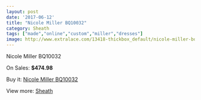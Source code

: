 ```yaml
---
layout: post
date: '2017-06-12'
title: "Nicole Miller BQ10032"
category: Sheath
tags: ["made","online","custom","miller","dresses"]
image: http://www.extralace.com/13418-thickbox_default/nicole-miller-bq10032.jpg
---
```

Nicole Miller BQ10032

On Sales: **$474.98**
<a href="https://www.extralace.com/sheath/6336-nicole-miller-bq10032.html"><amp-img layout="responsive" width="600" height="600" src="//www.extralace.com/13418-thickbox_default/nicole-miller-bq10032.jpg" alt="Nicole Miller BQ10032 0" /></a>
<a href="https://www.extralace.com/sheath/6336-nicole-miller-bq10032.html"><amp-img layout="responsive" width="600" height="600" src="//www.extralace.com/13419-thickbox_default/nicole-miller-bq10032.jpg" alt="Nicole Miller BQ10032 1" /></a>

Buy it: [Nicole Miller BQ10032](https://www.extralace.com/sheath/6336-nicole-miller-bq10032.html "Nicole Miller BQ10032")

View more: [Sheath](https://www.extralace.com/7-sheath "Sheath")